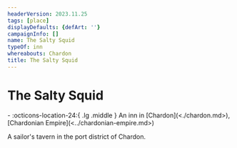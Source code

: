 ```yaml
---
headerVersion: 2023.11.25
tags: [place]
displayDefaults: {defArt: ''}
campaignInfo: []
name: The Salty Squid
typeOf: inn
whereabouts: Chardon
title: The Salty Squid
---
```

# The Salty Squid
<div class="grid cards ext-narrow-margin ext-one-column" markdown>
-    :octicons-location-24:{ .lg .middle } An inn in [Chardon](<./chardon.md>), [Chardonian Empire](<../chardonian-empire.md>)  
</div>


A sailor's tavern in the port district of Chardon.

